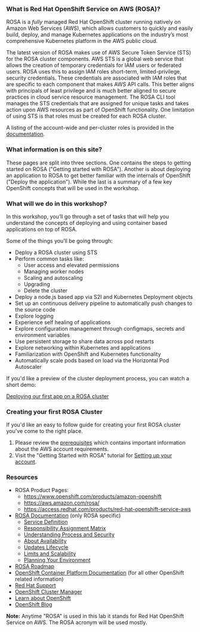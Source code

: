 <!---## Red Hat OpenShift Service on AWS (ROSA) information pages-->

### What is Red Hat OpenShift Service on AWS (ROSA)?
ROSA is a _fully_ managed Red Hat OpenShift cluster running natively on Amazon Web Services (AWS), which allows customers to quickly and easily build, deploy, and manage Kubernetes applications on the industry’s most comprehensive Kubernetes platform in the AWS public cloud.

The latest version of ROSA makes use of AWS Secure Token Service (STS) for the ROSA cluster components. AWS STS is a global web service that allows the creation of temporary credentials for IAM users or federated users. ROSA uses this to assign IAM roles short-term, limited-privilege, security credentials. These credentials are associated with IAM roles that are specific to each component that makes AWS API calls. This better aligns with principals of least privilege and is much better aligned to secure practices in cloud service resource management. The ROSA CLI tool manages the STS credentials that are assigned for unique tasks and takes action upon AWS resources as part of OpenShift functionality. One limitation of using STS is that roles must be created for each ROSA cluster.

A listing of the account-wide and per-cluster roles is provided in the [documentation](https://docs.openshift.com/rosa/rosa_architecture/rosa-sts-about-iam-resources.html).


### What information is on this site?
These pages are split into three sections. One contains the steps to getting started on ROSA ("Getting started with ROSA").  Another is about deploying an application to ROSA to get better familiar with the internals of OpenShift ("Deploy the application"). While the last is a summary of a few key OpenShift concepts that will be used in the workshop.


### What will we do in this workshop?
In this workshop, you’ll go through a set of tasks that will help you understand the concepts of deploying and using container based applications on top of ROSA.

Some of the things you’ll be going through:

- Deploy a ROSA cluster using STS
- Perform common tasks like:
    - User access and elevated permissions
    - Managing worker nodes
    - Scaling and autoscaling
    - Upgrading
    - Delete the cluster
- Deploy a node.js based app via S2I and Kubernetes Deployment objects
- Set up an continuous delivery pipeline to automatically push changes to the source code
- Explore logging
- Experience self healing of applications
- Explore configuration management through configmaps, secrets and environment variables
- Use persistent storage to share data across pod restarts
- Explore networking within Kubernetes and applications
- Familiarization with OpenShift and Kubernetes functionality
- Automatically scale pods based on load via the Horizontal Pod Autoscaler

If you'd like a preview of the cluster deployment process, you can watch a short demo:

[Deploying our first app on a ROSA cluster](https://youtu.be/KbzUbXWs6Ck)

### Creating your first ROSA Cluster
If you'd like an easy to follow guide for creating your first ROSA cluster you've come to the right place.

1. Please review the [prerequisites](https://docs.openshift.com/rosa/rosa_getting_started_sts/rosa-sts-aws-prereqs.html) which contains important information about the AWS account requirements.  
1. Visit the "Getting Started with ROSA" tutorial for [Setting up your account](rosa/1-account_setup.md).


### Resources

* ROSA Product Pages:
    * <https://www.openshift.com/products/amazon-openshift>
    * <https://aws.amazon.com/rosa/>
    * <https://access.redhat.com/products/red-hat-openshift-service-aws>
* [ROSA Documentation](https://docs.openshift.com/rosa/welcome/index.html) (only ROSA specific)
    - [Service Definition](https://docs.openshift.com/rosa/rosa_policy/rosa-service-definition.html)
    - [Responsibility Assignment Matrix](https://docs.openshift.com/rosa/rosa_policy/rosa-policy-responsibility-matrix.html)
    - [Understanding Process and Security](https://docs.openshift.com/rosa/rosa_policy/rosa-policy-process-security.html)
    - [About Availability](https://docs.openshift.com/rosa/rosa_policy/rosa-policy-understand-availability.html)
    - [Updates Lifecycle](https://docs.openshift.com/rosa/rosa_policy/rosa-life-cycle.html)
    - [Limits and Scalability](https://docs.openshift.com/rosa/rosa_planning/rosa-limits-scalability.html)
    - [Planning Your Environment](https://docs.openshift.com/rosa/rosa_planning/rosa-planning-environment.html)
* [ROSA Roadmap](https://red.ht/rosa-roadmap)
* [OpenShift Container Platform Documentation](https://docs.openshift.com/container-platform/4.8/welcome/index.html) (for all other OpenShift related information)
* [Red Hat Support](https://support.redhat.com)
* [OpenShift Cluster Manager](https://console.redhat.com/OpenShift)
* [Learn about OpenShift](https://learn.openshift.com)
* [OpenShift Blog](https://www.openshift.com/blog)


**Note:** Anytime "ROSA" is used in this lab it stands for Red Hat OpenShift Service on AWS. The ROSA acronym will be used mostly.
